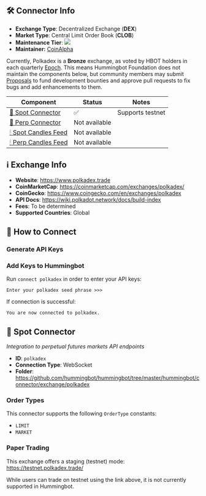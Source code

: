 ## 🛠 Connector Info

- **Exchange Type**: Decentralized Exchange (**DEX**)
- **Market Type**: Central Limit Order Book (**CLOB**)
- **Maintenance Tier**: ![](https://img.shields.io/static/v1?label=Hummingbot&message=BRONZE&color=green)
- **Maintainer:** [CoinAlpha](https://coinalpha.com)

Currently, Polkadex is a **Bronze** exchange, as voted by HBOT holders in each quarterly [Epoch](/governance/epochs). This means Hummingbot Foundation does not maintain the components below, but community members may submit [Proposals](/governance/proposals) to fund development bounties and approve pull requests to fix bugs and add enhancements to them.

| Component | Status | Notes | 
| --------- | ------ | ----- |
| [🔀 Spot Connector](#spot-connector) | ✅ | Supports testnet
| [🔀 Perp Connector](#perp-connector) | Not available | 
| [🕯 Spot Candles Feed](#spot-candles-feed) | Not available | 
| [🕯 Perp Candles Feed](#perp-candles-feed) | Not available | 

## ℹ️ Exchange Info

- **Website**: <https://www.polkadex.trade>
- **CoinMarketCap**: <https://coinmarketcap.com/exchanges/polkadex/>
- **CoinGecko**: <https://www.coingecko.com/en/exchanges/polkadex>
- **API Docs**: https://wiki.polkadot.network/docs/build-index
- **Fees**: To be determined
- **Supported Countries**: Global 

## 🔑 How to Connect

### Generate API Keys



### Add Keys to Hummingbot

Run `connect polkadex` in order to enter your API keys:

```
Enter your polkadex seed phrase >>>
```

If connection is successful:

```
You are now connected to polkadex.
```

## 🔀 Spot Connector
*Integration to perpetual futures markets API endpoints*

- **ID**: `polkadex`
- **Connection Type**: WebSocket
- **Folder**: https://github.com/hummingbot/hummingbot/tree/master/hummingbot/connector/exchange/polkadex

### Order Types

This connector supports the following `OrderType` constants:

- `LIMIT`
- `MARKET`

### Paper Trading

This exchange offers a staging (testnet) mode: https://testnet.polkadex.trade/

While users can trade on testnet using the link above, it is not currently supported in Hummingbot.